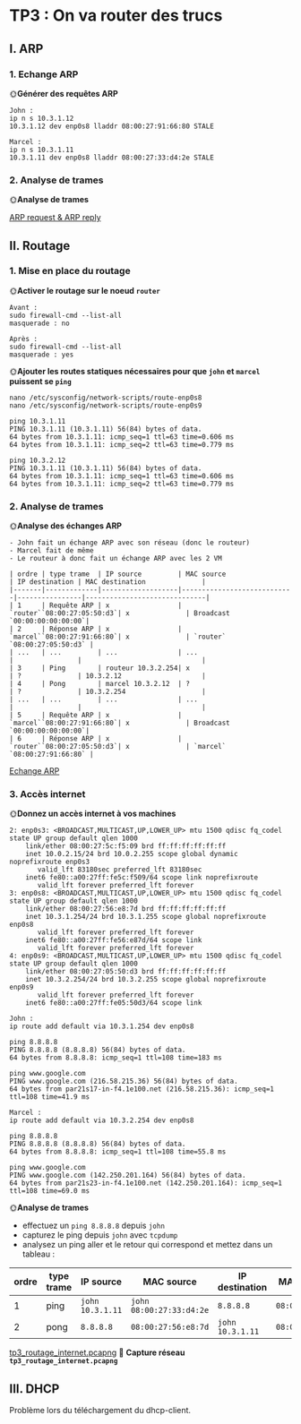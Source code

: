 # TP3 : On va router des trucs

## I. ARP

### 1. Echange ARP

🌞**Générer des requêtes ARP**

```
John :
ip n s 10.3.1.12
10.3.1.12 dev enp0s8 lladdr 08:00:27:91:66:80 STALE

Marcel :
ip n s 10.3.1.11
10.3.1.11 dev enp0s8 lladdr 08:00:27:33:d4:2e STALE
```

### 2. Analyse de trames

🌞**Analyse de trames**

[ARP request & ARP reply](./tp3_arp.pcap)



## II. Routage


### 1. Mise en place du routage

🌞**Activer le routage sur le noeud `router`**

```
Avant :
sudo firewall-cmd --list-all
masquerade : no

Après :
sudo firewall-cmd --list-all
masquerade : yes

```


🌞**Ajouter les routes statiques nécessaires pour que `john` et `marcel` puissent se `ping`**

```
nano /etc/sysconfig/network-scripts/route-enp0s8
nano /etc/sysconfig/network-scripts/route-enp0s9
```
```
ping 10.3.1.11
PING 10.3.1.11 (10.3.1.11) 56(84) bytes of data.
64 bytes from 10.3.1.11: icmp_seq=1 ttl=63 time=0.606 ms
64 bytes from 10.3.1.11: icmp_seq=2 ttl=63 time=0.779 ms

ping 10.3.2.12
PING 10.3.1.11 (10.3.1.11) 56(84) bytes of data.
64 bytes from 10.3.1.11: icmp_seq=1 ttl=63 time=0.606 ms
64 bytes from 10.3.1.11: icmp_seq=2 ttl=63 time=0.779 ms
```

### 2. Analyse de trames

🌞**Analyse des échanges ARP**


```
- John fait un échange ARP avec son réseau (donc le routeur)
- Marcel fait de même
- Le routeur à donc fait un échange ARP avec les 2 VM
```

```
| ordre | type trame  | IP source         | MAC source                 | IP destination | MAC destination              |
|-------|-------------|-------------------|----------------------------|----------------|------------------------------|
| 1     | Requête ARP | x                 | `router``08:00:27:05:50:d3`| x              | Broadcast `00:00:00:00:00:00`|
| 2     | Réponse ARP | x                 | `marcel``08:00:27:91:66:80`| x              | `router` `08:00:27:05:50:d3` |
| ...   | ...         | ...               | ...                        |                |                              |
| 3     | Ping        | routeur 10.3.2.254| x                          | ?              | 10.3.2.12                    |
| 4     | Pong        | marcel 10.3.2.12  | ?                          | ?              | 10.3.2.254                   |
| ...   | ...         | ...               | ...                        |                |                              |
| 5     | Requête ARP | x                 | `marcel``08:00:27:91:66:80`| x              | Broadcast `00:00:00:00:00:00`|
| 6     | Réponse ARP | x                 | `router``08:00:27:05:50:d3`| x              | `marcel` `08:00:27:91:66:80` |
```

[Echange ARP](./tp3_routage_marcel.pcap)

### 3. Accès internet

🌞**Donnez un accès internet à vos machines**

```
2: enp0s3: <BROADCAST,MULTICAST,UP,LOWER_UP> mtu 1500 qdisc fq_codel state UP group default qlen 1000
    link/ether 08:00:27:5c:f5:09 brd ff:ff:ff:ff:ff:ff
    inet 10.0.2.15/24 brd 10.0.2.255 scope global dynamic noprefixroute enp0s3
       valid_lft 83180sec preferred_lft 83180sec
    inet6 fe80::a00:27ff:fe5c:f509/64 scope link noprefixroute
       valid_lft forever preferred_lft forever
3: enp0s8: <BROADCAST,MULTICAST,UP,LOWER_UP> mtu 1500 qdisc fq_codel state UP group default qlen 1000
    link/ether 08:00:27:56:e8:7d brd ff:ff:ff:ff:ff:ff
    inet 10.3.1.254/24 brd 10.3.1.255 scope global noprefixroute enp0s8
       valid_lft forever preferred_lft forever
    inet6 fe80::a00:27ff:fe56:e87d/64 scope link
       valid_lft forever preferred_lft forever
4: enp0s9: <BROADCAST,MULTICAST,UP,LOWER_UP> mtu 1500 qdisc fq_codel state UP group default qlen 1000
    link/ether 08:00:27:05:50:d3 brd ff:ff:ff:ff:ff:ff
    inet 10.3.2.254/24 brd 10.3.2.255 scope global noprefixroute enp0s9
       valid_lft forever preferred_lft forever
    inet6 fe80::a00:27ff:fe05:50d3/64 scope link
```

```
John :
ip route add default via 10.3.1.254 dev enp0s8

ping 8.8.8.8
PING 8.8.8.8 (8.8.8.8) 56(84) bytes of data.
64 bytes from 8.8.8.8: icmp_seq=1 ttl=108 time=183 ms

ping www.google.com
PING www.google.com (216.58.215.36) 56(84) bytes of data.
64 bytes from par21s17-in-f4.1e100.net (216.58.215.36): icmp_seq=1 ttl=108 time=41.9 ms

Marcel :
ip route add default via 10.3.2.254 dev enp0s8

ping 8.8.8.8
PING 8.8.8.8 (8.8.8.8) 56(84) bytes of data.
64 bytes from 8.8.8.8: icmp_seq=1 ttl=108 time=55.8 ms

ping www.google.com
PING www.google.com (142.250.201.164) 56(84) bytes of data.
64 bytes from par21s23-in-f4.1e100.net (142.250.201.164): icmp_seq=1 ttl=108 time=69.0 ms
```

🌞**Analyse de trames**

- effectuez un `ping 8.8.8.8` depuis `john`
- capturez le ping depuis `john` avec `tcpdump`
- analysez un ping aller et le retour qui correspond et mettez dans un tableau :

| ordre | type trame | IP source          | MAC source                | IP destination     | MAC destination      |     |
|-------|------------|--------------------|---------------------------|--------------------|----------------------|-----|
| 1     | ping       | `john` `10.3.1.11` | `john` `08:00:27:33:d4:2e`| `8.8.8.8`          | `08:00:27:56:e8:7d`  |     |
| 2     | pong       | `8.8.8.8`          | `08:00:27:56:e8:7d`       | `john` `10.3.1.11` |  `08:00:27:33:d4:2e` | ... |

[tp3_routage_internet.pcapng](./tp3_routage_internet.pcapng)
🦈 **Capture réseau `tp3_routage_internet.pcapng`**

## III. DHCP

Problème lors du téléchargement du dhcp-client.